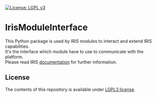 [![License: LGPL v3](https://img.shields.io/badge/License-LGPL_v3-blue.svg)](./LICENSE.txt)

# IrisModuleInterface

This Python package is used by IRIS modules to interact and extend IRIS capabilities.  
It's the interface which module have to use to communicate with the platform.   
Please read IRIS [documentation](https://docs.dfir-iris.org/development/modules/) for further information. 

## License

The contents of this repository is available under [LGPL3 license](LICENSE.txt).
